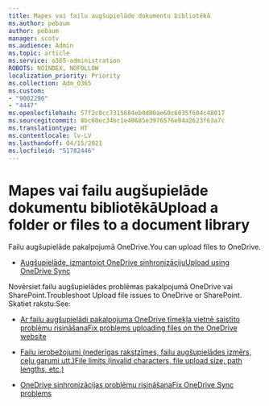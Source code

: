 ```yaml
---
title: Mapes vai failu augšupielāde dokumentu bibliotēkā
ms.author: pebaum
author: pebaum
manager: scotv
ms.audience: Admin
ms.topic: article
ms.service: o365-administration
ROBOTS: NOINDEX, NOFOLLOW
localization_priority: Priority
ms.collection: Adm_O365
ms.custom:
- "9002296"
- "4447"
ms.openlocfilehash: 57f2c0cc7315684eb0d00ae60c6035f604c48017
ms.sourcegitcommit: 8bc60ec34bc1e40685e3976576e04a2623f63a7c
ms.translationtype: HT
ms.contentlocale: lv-LV
ms.lasthandoff: 04/15/2021
ms.locfileid: "51782446"
---
```

# <a name="upload-a-folder-or-files-to-a-document-library"></a><span data-ttu-id="d3398-102">Mapes vai failu augšupielāde dokumentu bibliotēkā</span><span class="sxs-lookup"><span data-stu-id="d3398-102">Upload a folder or files to a document library</span></span>

<span data-ttu-id="d3398-103">Failu augšupielāde pakalpojumā OneDrive.</span><span class="sxs-lookup"><span data-stu-id="d3398-103">You can upload files to OneDrive.</span></span>

- [<span data-ttu-id="d3398-104">Augšupielāde, izmantojot OneDrive sinhronizāciju</span><span class="sxs-lookup"><span data-stu-id="d3398-104">Upload using OneDrive Sync</span></span>](https://support.office.com/article/sync-files-with-onedrive-in-windows-615391c4-2bd3-4aae-a42a-858262e42a49)

<span data-ttu-id="d3398-105">Novērsiet failu augšupielādes problēmas pakalpojumā OneDrive vai SharePoint.</span><span class="sxs-lookup"><span data-stu-id="d3398-105">Troubleshoot Upload file issues to OneDrive or SharePoint.</span></span> <span data-ttu-id="d3398-106">Skatiet rakstu:</span><span class="sxs-lookup"><span data-stu-id="d3398-106">See:</span></span>

- [<span data-ttu-id="d3398-107">Ar failu augšupielādi pakalpojuma OneDrive tīmekļa vietnē saistīto problēmu risināšana</span><span class="sxs-lookup"><span data-stu-id="d3398-107">Fix problems uploading files on the OneDrive website</span></span>](https://support.office.com/article/Fix-problems-uploading-files-on-the-OneDrive-website-9afcc4a0-e344-4bc9-9c9d-59d3e802247e)

- [<span data-ttu-id="d3398-108">Failu ierobežojumi (nederīgas rakstzīmes, failu augšupielādes izmērs, ceļu garumi utt.)</span><span class="sxs-lookup"><span data-stu-id="d3398-108">File limits (invalid characters, file upload size, path lengths, etc.)</span></span>](https://support.office.com/article/invalid-file-names-and-file-types-in-onedrive-onedrive-for-business-and-sharepoint-64883a5d-228e-48f5-b3d2-eb39e07630fa)

- [<span data-ttu-id="d3398-109">OneDrive sinhronizācijas problēmu risināšana</span><span class="sxs-lookup"><span data-stu-id="d3398-109">Fix OneDrive Sync problems</span></span>](https://support.office.com/article/Fix-OneDrive-sync-problems-83ab0d8a-8400-45b0-8dcf-dc8aa8a6bcf8)
